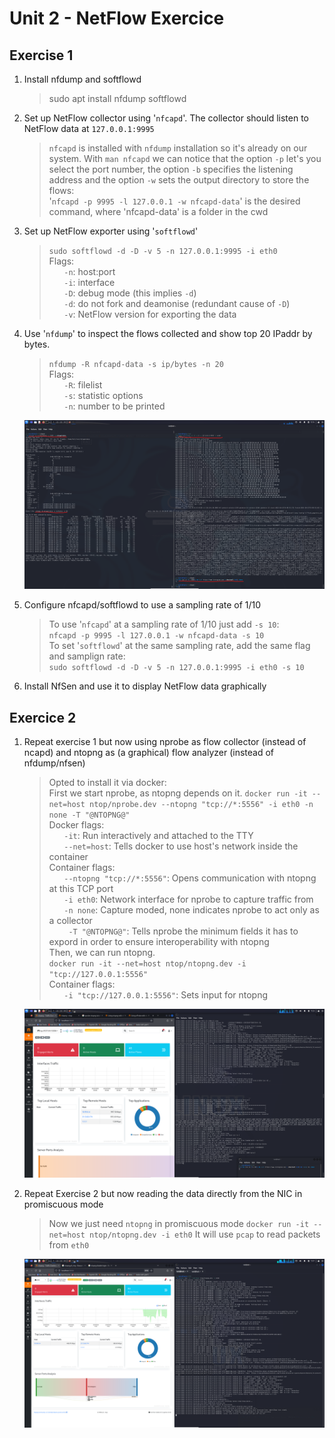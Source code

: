 # Unit 2 - NetFlow Exercice

## Exercise 1

1. Install nfdump and softflowd
   > sudo apt install nfdump softflowd

1. Set up NetFlow collector using '`nfcapd`'. The collector should listen to NetFlow data at `127.0.0.1:9995`
   > `nfcapd` is installed with `nfdump` installation so it's already on our system. With `man nfcapd` we can notice that the option `-p` let's you select the port number, the option `-b` specifies the listening address and the option `-w` sets the output directory to store the flows: <br>
   '`nfcapd -p 9995 -l 127.0.0.1 -w nfcapd-data`' is the desired command, where 'nfcapd-data' is a folder in the cwd

1. Set up NetFlow exporter using '`softflowd`'
   > `sudo softflowd -d -D -v 5 -n 127.0.0.1:9995 -i eth0` <br>
   Flags: <br>
         &nbsp;&nbsp;&nbsp;&nbsp;&nbsp;&nbsp;`-n`: host:port <br>
         &nbsp;&nbsp;&nbsp;&nbsp;&nbsp;&nbsp;`-i`: interface <br>
         &nbsp;&nbsp;&nbsp;&nbsp;&nbsp;&nbsp;`-D`: debug mode (this implies `-d`) <br>
         &nbsp;&nbsp;&nbsp;&nbsp;&nbsp;&nbsp;`-d`: do not fork and deamonise (redundant cause of `-D`) <br>
         &nbsp;&nbsp;&nbsp;&nbsp;&nbsp;&nbsp;`-v`: NetFlow version for exporting the data <br>

1. Use '`nfdump`' to inspect the flows collected and show top 20 IPaddr by bytes.
   > `nfdump -R nfcapd-data -s ip/bytes -n 20` <br>
   Flags: <br>
         &nbsp;&nbsp;&nbsp;&nbsp;&nbsp;&nbsp;`-R`: filelist <br>
         &nbsp;&nbsp;&nbsp;&nbsp;&nbsp;&nbsp;`-s`: statistic options <br>
         &nbsp;&nbsp;&nbsp;&nbsp;&nbsp;&nbsp;`-n`: number to be printed <br>

      ![nfdump](ex1.4.png "nfdump and other command")

1. Configure nfcapd/softflowd to use a sampling rate of 1/10
   > To use '`nfcapd`' at a sampling rate of 1/10 just add `-s 10`: <br>
   `nfcapd -p 9995 -l 127.0.0.1 -w nfcapd-data -s 10` <br>
   To set '`softflowd`' at the same sampling rate, add the same flag and samplign rate: <br>
   `sudo softflowd -d -D -v 5 -n 127.0.0.1:9995 -i eth0 -s 10`

1. Install NfSen and use it to display NetFlow data graphically 


## Exercice 2

1. Repeat exercise 1 but now using nprobe as flow collector (instead of ncapd) and ntopng as (a graphical) flow analyzer (instead of nfdump/nfsen)
   > Opted to install it via docker: <br>
   First we start nprobe, as ntopng depends on it.
   `docker run -it --net=host ntop/nprobe.dev --ntopng "tcp://*:5556" -i eth0 -n none -T "@NTOPNG@"` <br>
   Docker flags: <br>
         &nbsp;&nbsp;&nbsp;&nbsp;&nbsp;&nbsp;`-it`: Run interactively and attached to the TTY <br>
         &nbsp;&nbsp;&nbsp;&nbsp;&nbsp;&nbsp;`--net=host`: Tells docker to use host's network inside the container <br>
   Container flags: <br>
         &nbsp;&nbsp;&nbsp;&nbsp;&nbsp;&nbsp;`--ntopng "tcp://*:5556"`: Opens communication with ntopng at this TCP port <br>
         &nbsp;&nbsp;&nbsp;&nbsp;&nbsp;&nbsp;`-i eth0`: Network interface for nprobe to capture traffic from <br>
         &nbsp;&nbsp;&nbsp;&nbsp;&nbsp;&nbsp;`-n none`: Capture moded, none indicates nprobe to act only as a collector <br>
         &nbsp;&nbsp;&nbsp;&nbsp;&nbsp;&nbsp;` -T "@NTOPNG@"`: Tells nprobe the minimum fields it has to expord in order to ensure interoperability with ntopng <br>
   Then, we can run ntopng. <br>
   `docker run -it --net=host ntop/ntopng.dev -i "tcp://127.0.0.1:5556"` <br>
   Container flags: <br>
         &nbsp;&nbsp;&nbsp;&nbsp;&nbsp;&nbsp;`-i "tcp://127.0.0.1:5556"`: Sets input for ntopng <br>

   ![ntopng](ex2.1.png "ntopng and docker commands")

1. Repeat Exercise 2 but now reading the data directly from the NIC in promiscuous mode
   > Now we just need `ntopng` in promiscuous mode
   `docker run -it --net=host ntop/ntopng.dev -i eth0`
   It will use `pcap` to read packets from `eth0`

   ![ntopng2](ex2.2.png "ntopng as promiscuous mode")
